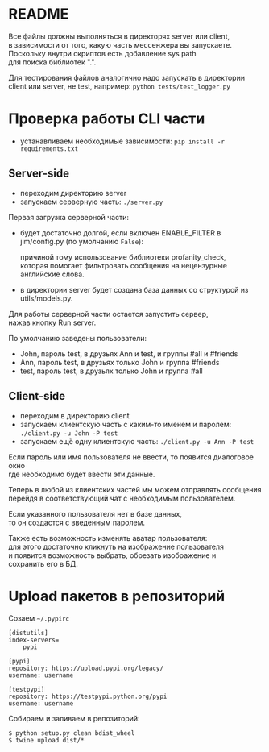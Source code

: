 # README
Все файлы должны выполняться в директорях server или client,  
в зависимости от того, какую часть мессенжера вы запускаете.  
Поскольку внутри скриптов есть добавление sys path  
для поиска библиотек ".".

Для тестирования файлов аналогично надо запускать в
директории client или server, не test, например:
```python tests/test_logger.py```


# Проверка работы CLI части

- устанавливаем необходимые зависимости:
```pip install -r requirements.txt```

## Server-side

- переходим директорию server
- запускаем серверную часть: ```./server.py```

Первая загрузка серверной части:

- будет достаточно долгой, если включен ENABLE_FILTER в jim/config.py (по умолчанию `False`):

    причиной тому использование библиотеки profanity_check,  
    которая помогает фильтровать сообщения на нецензурные английские слова.

- в директории server будет создана база данных со структурой из utils/models.py.  

Для работы серверной части остается запустить сервер,  
нажав кнопку Run server.
  
По умолчанию заведены пользователи:

- John, пароль test, в друзьях Ann и test, и группы #all и #friends
- Ann, пароль test, в друзьях только John и группа #friends
- test, пароль test, в друзьях только John и группа #all


## Client-side

- переходим в директорию client
- запускаем клиентскую часть с каким-то именем и паролем: ```./client.py -u John -P test```
- запускаем ещё одну клиентскую часть: ```./client.py -u Ann -P test```

Если пароль или имя пользователя не ввести, то появится диалоговое окно  
где необходимо будет ввести эти данные.  
  
Теперь в любой из клиентских частей мы можем отправлять сообщения  
перейдя в соответствующий чат с необходимым пользователем.  
  
Если указанного пользователя нет в базе данных,  
то он создастся с введенным паролем.  
  
Также есть возможность изменять аватар пользователя:  
для этого достаточно кликнуть на изображение пользователя  
и появится возможность выбрать, обрезать изображение и  
сохранить его в БД.

# Upload пакетов в репозиторий

Созаем `~/.pypirc`

    [distutils]
    index-servers=
        pypi

    [pypi]
    repository: https://upload.pypi.org/legacy/
    username: username

    [testpypi]
    repository: https://testpypi.python.org/pypi
    username: username

Собираем и заливаем в репозиторий:

```
$ python setup.py clean bdist_wheel
$ twine upload dist/*
```
